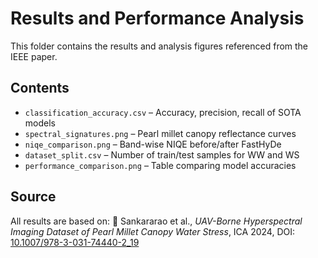 # Results and Performance Analysis

This folder contains the results and analysis figures referenced from the IEEE paper.

## Contents

- `classification_accuracy.csv` – Accuracy, precision, recall of SOTA models
- `spectral_signatures.png` – Pearl millet canopy reflectance curves 
- `niqe_comparison.png` – Band-wise NIQE before/after FastHyDe 
- `dataset_split.csv` – Number of train/test samples for WW and WS
- `performance_comparison.png` – Table comparing model accuracies 

## Source

All results are based on:
📄 Sankararao et al., *UAV-Borne Hyperspectral Imaging Dataset of Pearl Millet Canopy Water Stress*, ICA 2024, DOI: [10.1007/978-3-031-74440-2_19](https://doi.org/10.1007/978-3-031-74440-2_19)

